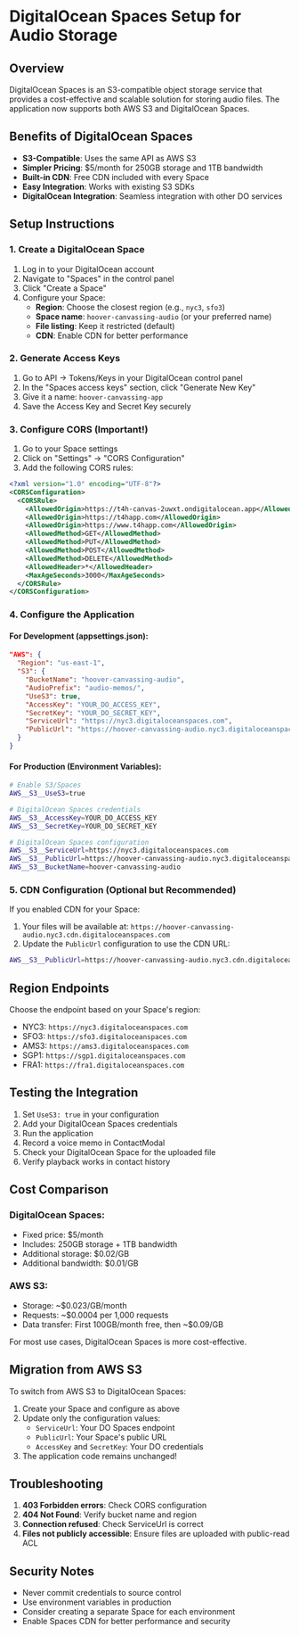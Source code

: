 # DigitalOcean Spaces Setup for Audio Storage

## Overview
DigitalOcean Spaces is an S3-compatible object storage service that provides a cost-effective and scalable solution for storing audio files. The application now supports both AWS S3 and DigitalOcean Spaces.

## Benefits of DigitalOcean Spaces
- **S3-Compatible**: Uses the same API as AWS S3
- **Simpler Pricing**: $5/month for 250GB storage and 1TB bandwidth
- **Built-in CDN**: Free CDN included with every Space
- **Easy Integration**: Works with existing S3 SDKs
- **DigitalOcean Integration**: Seamless integration with other DO services

## Setup Instructions

### 1. Create a DigitalOcean Space
1. Log in to your DigitalOcean account
2. Navigate to "Spaces" in the control panel
3. Click "Create a Space"
4. Configure your Space:
   - **Region**: Choose the closest region (e.g., `nyc3`, `sfo3`)
   - **Space name**: `hoover-canvassing-audio` (or your preferred name)
   - **File listing**: Keep it restricted (default)
   - **CDN**: Enable CDN for better performance

### 2. Generate Access Keys
1. Go to API → Tokens/Keys in your DigitalOcean control panel
2. In the "Spaces access keys" section, click "Generate New Key"
3. Give it a name: `hoover-canvassing-app`
4. Save the Access Key and Secret Key securely

### 3. Configure CORS (Important!)
1. Go to your Space settings
2. Click on "Settings" → "CORS Configuration"
3. Add the following CORS rules:
```xml
<?xml version="1.0" encoding="UTF-8"?>
<CORSConfiguration>
  <CORSRule>
    <AllowedOrigin>https://t4h-canvas-2uwxt.ondigitalocean.app</AllowedOrigin>
    <AllowedOrigin>https://t4happ.com</AllowedOrigin>
    <AllowedOrigin>https://www.t4happ.com</AllowedOrigin>
    <AllowedMethod>GET</AllowedMethod>
    <AllowedMethod>PUT</AllowedMethod>
    <AllowedMethod>POST</AllowedMethod>
    <AllowedMethod>DELETE</AllowedMethod>
    <AllowedHeader>*</AllowedHeader>
    <MaxAgeSeconds>3000</MaxAgeSeconds>
  </CORSRule>
</CORSConfiguration>
```

### 4. Configure the Application

#### For Development (appsettings.json):
```json
"AWS": {
  "Region": "us-east-1",
  "S3": {
    "BucketName": "hoover-canvassing-audio",
    "AudioPrefix": "audio-memos/",
    "UseS3": true,
    "AccessKey": "YOUR_DO_ACCESS_KEY",
    "SecretKey": "YOUR_DO_SECRET_KEY",
    "ServiceUrl": "https://nyc3.digitaloceanspaces.com",
    "PublicUrl": "https://hoover-canvassing-audio.nyc3.digitaloceanspaces.com"
  }
}
```

#### For Production (Environment Variables):
```bash
# Enable S3/Spaces
AWS__S3__UseS3=true

# DigitalOcean Spaces credentials
AWS__S3__AccessKey=YOUR_DO_ACCESS_KEY
AWS__S3__SecretKey=YOUR_DO_SECRET_KEY

# DigitalOcean Spaces configuration
AWS__S3__ServiceUrl=https://nyc3.digitaloceanspaces.com
AWS__S3__PublicUrl=https://hoover-canvassing-audio.nyc3.digitaloceanspaces.com
AWS__S3__BucketName=hoover-canvassing-audio
```

### 5. CDN Configuration (Optional but Recommended)
If you enabled CDN for your Space:
1. Your files will be available at: `https://hoover-canvassing-audio.nyc3.cdn.digitaloceanspaces.com`
2. Update the `PublicUrl` configuration to use the CDN URL:
```bash
AWS__S3__PublicUrl=https://hoover-canvassing-audio.nyc3.cdn.digitaloceanspaces.com
```

## Region Endpoints
Choose the endpoint based on your Space's region:
- NYC3: `https://nyc3.digitaloceanspaces.com`
- SFO3: `https://sfo3.digitaloceanspaces.com`
- AMS3: `https://ams3.digitaloceanspaces.com`
- SGP1: `https://sgp1.digitaloceanspaces.com`
- FRA1: `https://fra1.digitaloceanspaces.com`

## Testing the Integration
1. Set `UseS3: true` in your configuration
2. Add your DigitalOcean Spaces credentials
3. Run the application
4. Record a voice memo in ContactModal
5. Check your DigitalOcean Space for the uploaded file
6. Verify playback works in contact history

## Cost Comparison
### DigitalOcean Spaces:
- Fixed price: $5/month
- Includes: 250GB storage + 1TB bandwidth
- Additional storage: $0.02/GB
- Additional bandwidth: $0.01/GB

### AWS S3:
- Storage: ~$0.023/GB/month
- Requests: ~$0.0004 per 1,000 requests
- Data transfer: First 100GB/month free, then ~$0.09/GB

For most use cases, DigitalOcean Spaces is more cost-effective.

## Migration from AWS S3
To switch from AWS S3 to DigitalOcean Spaces:
1. Create your Space and configure as above
2. Update only the configuration values:
   - `ServiceUrl`: Your DO Spaces endpoint
   - `PublicUrl`: Your Space's public URL
   - `AccessKey` and `SecretKey`: Your DO credentials
3. The application code remains unchanged!

## Troubleshooting
1. **403 Forbidden errors**: Check CORS configuration
2. **404 Not Found**: Verify bucket name and region
3. **Connection refused**: Check ServiceUrl is correct
4. **Files not publicly accessible**: Ensure files are uploaded with public-read ACL

## Security Notes
- Never commit credentials to source control
- Use environment variables in production
- Consider creating a separate Space for each environment
- Enable Spaces CDN for better performance and security